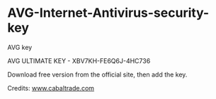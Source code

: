 # AVG-Internet-Antivirus-security-key
AVG key

AVG ULTIMATE KEY -  XBV7KH-FE6Q6J-4HC736

Download free version from the official site, then  add the key.

Credits: www.cabaltrade.com
